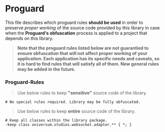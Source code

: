 Proguard
===============

This file describes which proguard rules **should be used** in order to preserve _proper working_ of
the source code provided by this library in case when the **Proguard's obfuscation** process is applied
to a project that depends on this library.

> **Note that the proguard rules listed below are not guarantied to ensure obfuscation that will not
affect proper working of your application. Each application has its specific needs and caveats,
so it is hard to find rules that will satisfy all of them. New general rules may be added in the future.**

### Proguard-Rules ###

> Use below rules to keep **"sensitive"** source code of the library.

    # No special rules required. Library may be fully obfuscated.

> Use below rules to keep **entire** source code of the library.

    # Keep all classes within the library package.
    -keep class universum.studios.websocket.adapter.** { *; }
    